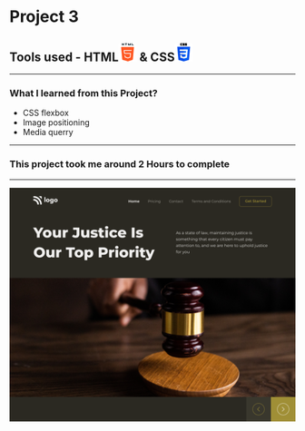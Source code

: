 # Project 3

## Tools used - HTML![HTML](/images/html.png) & CSS![CSS](/images/css.png)
***
### What I learned from this Project?
- CSS flexbox
- Image positioning
- Media querry
***
### This project took me around **2 Hours** to complete
***

![screenShot](/images/3.png)